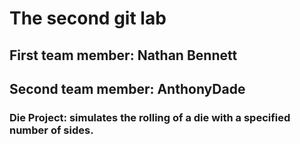 # The second git lab
## First team member: Nathan Bennett
## Second team member: AnthonyDade
### Die Project: simulates the rolling of a die with a specified number of sides.